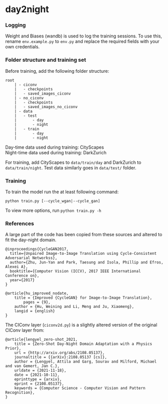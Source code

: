 # day2night

### Logging

Weight and Biases (wandb) is used to log the training sessions. To use this, rename `env.example.py` to `env.py` and
replace the required fields with your own credentials.

### Folder structure and training set

Before training, add the following folder structure:
```
root
    | - ciconv
    |   - checkpoints
    |   - saved_images_ciconv
    | - no_ciconv
    |   - checkpoints
    |   - saved_images_no_ciconv
    | - data
    |   - test
    |       - day
    |       - night
    |   - train
    |       - day
    |       - night
```

Day-time data used during training: CityScapes <br>
Night-time data used during training: DarkZurich

For training, add CityScapes to `data/train/day` and DarkZurich to `data/train/night`.
Test data similarly goes in `data/test/` folder.

### Training

To train the model run the at least following command:

`python train.py [--cycle_wgan|--cycle_gan]`

To view more options, run `python train.py -h`

### References

A large part of the code has been copied from these sources and altered to fit the day-night domain.

```
@inproceedings{CycleGAN2017,
  title={Unpaired Image-to-Image Translation using Cycle-Consistent Adversarial Networkss},
  author={Zhu, Jun-Yan and Park, Taesung and Isola, Phillip and Efros, Alexei A},
  booktitle={Computer Vision (ICCV), 2017 IEEE International Conference on},
  year={2017}
}
```

```
@article{hu_improved_nodate,
	title = {Improved {CycleGAN} for Image-to-Image Translation},
		pages = {9},
	author = {Hu, Weining and Li, Meng and Ju, Xiaomeng},
	langid = {english}
}
```

The CIConv layer (`ciconv2d.py`) is a slightly altered version of the original CIConv layer from:
```
@article{lengyel_zero-shot_2021,
	title = {Zero-Shot Day-Night Domain Adaptation with a Physics Prior},
	url = {http://arxiv.org/abs/2108.05137},
	journaltitle = {{arXiv}:2108.05137 [cs]},
	author = {Lengyel, Attila and Garg, Sourav and Milford, Michael and van Gemert, Jan C.},
	urldate = {2021-11-18},
	date = {2021-10-11},
	eprinttype = {arxiv},
	eprint = {2108.05137},
	keywords = {Computer Science - Computer Vision and Pattern Recognition},
}
```